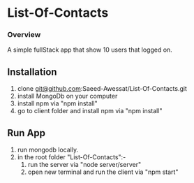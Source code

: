 # List-Of-Contacts

### **Overview**
A simple fullStack app that show 10 users that logged on. 

## Installation

1. clone git@github.com:Saeed-Awessat/List-Of-Contacts.git
2. install MongoDb on your computer
3. install npm via "npm install"
4. go to client folder and install npm via "npm install"

## Run App 
1. run mongodb locally.
2. in the root folder "List-Of-Contacts":- 
    1. run the server via "node server/server"
    2. open new terminal and run the client via "npm start"
